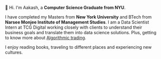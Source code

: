 👋 Hi. I'm Aakash, a **Computer Science Graduate from NYU**.

I have completed my Masters from **New York University** and BTech from **Narsee Monjee Institute of Management Studies**. I am a Data Scientist Intern at TCG Digital working closely with clients to understand their business goals and translate them into data science solutions. Plus, getting to know more about [Algorithmic trading](https://www.youtube.com/watch?v=xfzGZB4HhEE&ab_channel=freeCodeCamp.org).

I enjoy reading books, traveling to different places and experiencing new cultures.